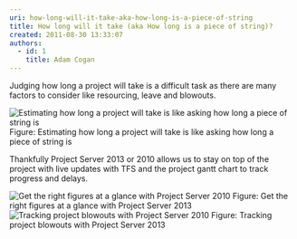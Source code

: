 ```yaml
---
uri: how-long-will-it-take-aka-how-long-is-a-piece-of-string
title: How long will it take (aka How long is a piece of string)?
created: 2011-08-30 13:33:07
authors:
  - id: 1
    title: Adam Cogan
---
```





<span class='intro'> Judging how long a project will take is a difficult task as there are many factors to consider like resourcing, leave and blowouts. </span>

<img class="ms-rteCustom-ImageArea" alt="Estimating how long a project will take is like asking how long a piece of string is" src="/PublishingImages/how-long-1.jpg" /> 
<span class="ms-rteCustom-FigureNormal">Figure&#58; Estimating how long a project will take is like asking how long a piece of string is</span>
<p>Thankfully Project Server 2013 or 2010&#160;allows us to stay on top of the project with live updates with TFS and the project gantt chart to track progress and delays.</p>
<img class="ms-rteCustom-ImageArea" alt="Get the right figures at a glance with Project Server 2010" src="/PublishingImages/how-long-2.jpg" /> 
<span class="ms-rteCustom-FigureNormal">Figure&#58; Get the right figures at a glance with Project Server 2013</span>
<img class="ms-rteCustom-ImageArea" alt="Tracking project blowouts with Project Server 2010" src="/PublishingImages/how-long-3.jpg" /> 
<span class="ms-rteCustom-FigureNormal">Figure&#58; Tracking project blowouts with Project Server 2013</span>


